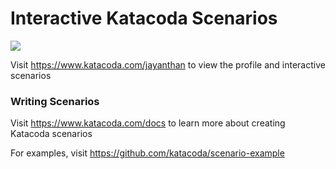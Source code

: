 # Interactive Katacoda Scenarios

[![](http://shields.katacoda.com/katacoda/jayanthan/count.svg)](https://www.katacoda.com/jayanthan "Get your profile on Katacoda.com")

Visit https://www.katacoda.com/jayanthan to view the profile and interactive scenarios

### Writing Scenarios
Visit https://www.katacoda.com/docs to learn more about creating Katacoda scenarios

For examples, visit https://github.com/katacoda/scenario-example
